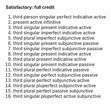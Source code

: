 **Satisfactory: full credit**

1. third person singular perfect indicative active
2. present active infinitive
3. third singular present indicative active
4. third singular imperfect indicative active
5. third plural imperfect subjunctive active
6. third singular present subjunctive passive
7. third singular imperfect subjunctive passive
8. third singular present indicative active
9. third plural present indicative active
10. third singular present indicative passive
11. third plural perfect indicative passive
12. third singular perfect subjunctive passive
13. third plural perfect subjunctive active
14. third plural pluperfect subjunctive active
15. third plural perfect passive subjunctive
16. third singular pluperfect active subjunctive
